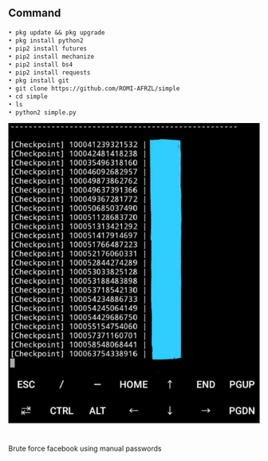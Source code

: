 ## Command
````
• pkg update && pkg upgrade 
• pkg install python2 
• pip2 install futures 
• pip2 install mechanize 
• pip2 install bs4 
• pip2 install requests 
• pkg install git 
• git clone https://github.com/ROMI-AFRZL/simple 
• cd simple 
• ls 
• python2 simple.py
````
<img src="https://github.com/ROMI-AFRZL/simple/blob/main/rom/s.png" width="640" title="Menu" alt="Menu"> 

#
Brute force facebook using manual passwords
#
